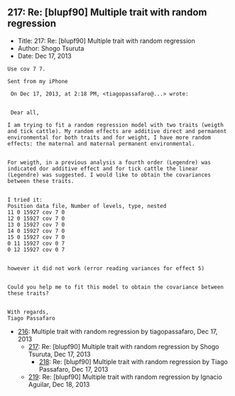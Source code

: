 ## 217: Re: [blupf90] Multiple trait with random regression

- Title: 217: Re: [blupf90] Multiple trait with random regression
- Author: Shogo Tsuruta
- Date: Dec 17, 2013

```
Use cov 7 7.

Sent from my iPhone

 On Dec 17, 2013, at 2:18 PM, <tiagopassafaro@...> wrote:


 Dear all,

I am trying to fit a random regression model with two traits (weigth and tick cattle). My random effects are additive direct and permanent environmental for both traits and for weight, I have more random effects: the maternal and maternal permanent environmental. 


For weigth, in a previous analysis a fourth order (Legendre) was indicated dor additive effect and for tick cattle the linear (Legendre) was suggested. I would like to obtain the covariances between these traits.


I tried it:
Position data file, Number of levels, type, nested
11 0 15927 cov 7 0
12 0 15927 cov 7 0
13 0 15927 cov 7 0
14 0 15927 cov 7 0
15 0 15927 cov 7 0
0 11 15927 cov 0 7
0 12 15927 cov 0 7


however it did not work (error reading variances for effect 5)


Could you help me to fit this model to obtain the covariance between these traits?


With regards,
Tiago Passafaro
```

- [216](0216.md): Multiple trait with random regression by tiagopassafaro, Dec 17, 2013
    - [217](0217.md): Re: [blupf90] Multiple trait with random regression by Shogo Tsuruta, Dec 17, 2013
        - [218](0218.md): Re: [blupf90] Multiple trait with random regression by Tiago Passafaro, Dec 17, 2013
    - [219](0219.md): Re: [blupf90] Multiple trait with random regression by Ignacio Aguilar, Dec 18, 2013

